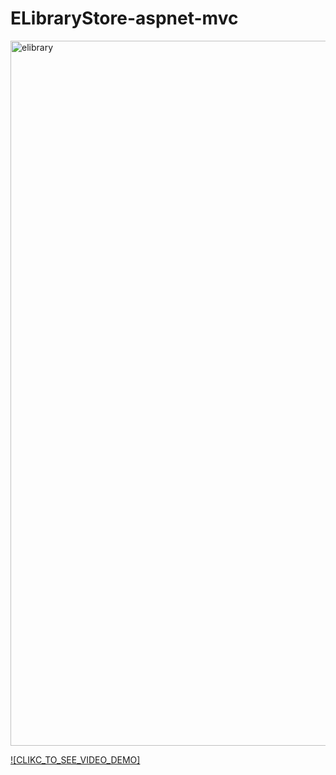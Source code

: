# ELibraryStore-aspnet-mvc


<img width="1128" alt="elibrary" src="https://user-images.githubusercontent.com/58959180/186897312-d779aed3-5377-49b2-92c4-7d08820a9c8e.png">

[![CLIKC_TO_SEE_VIDEO_DEMO]](https://www.youtube.com/watch?v=EqE65rCSFjU)
